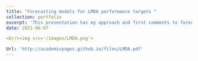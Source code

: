 ```yaml
---
title: "Forecasting models for LMDA performance targets "
collection: portfolio
excerpt: 'This presentation has my approach and first comments to forecasting models for LMDA performance targets.'
date: 2021-06-07

<br/><img src='/images/LMDA.png'>  

Url: 'http://academicpages.github.io/files/LMDA.pdf'
---
```

